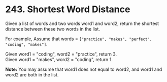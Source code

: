 # 243. Shortest Word Distance

Given a list of words and two words word1 and word2, return the shortest distance between these two words in the list.

For example,
Assume that words = `["practice", "makes", "perfect", "coding", "makes"]`.

Given word1 = "coding", word2 = "practice", return 3.  
Given word1 = "makes", word2 = "coding", return 1.

**Note:**
You may assume that word1 does not equal to word2, and word1 and word2 are both in the list.
